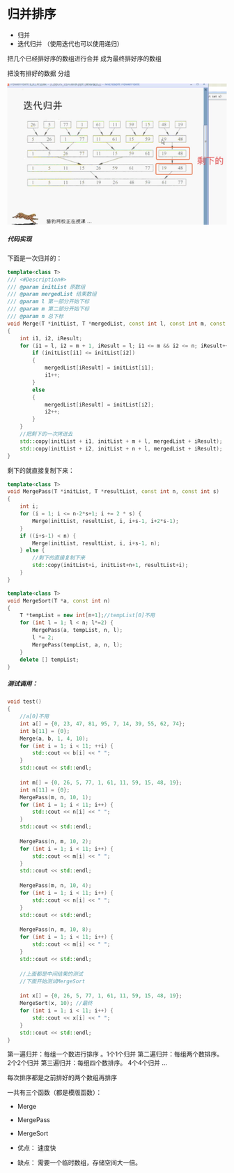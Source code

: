 # 归并排序

- 归并
- 迭代归并 （使用迭代也可以使用递归）

把几个已经排好序的数组进行合并 成为最终排好序的数组

把没有排好的数据 分组 

![2C60A730-BBC0-4ECE-892C-02C5B4496BAB](assets/2C60A730-BBC0-4ECE-892C-02C5B4496BAB.png)



##### 代码实现

下面是一次归并的：

```c++
template<class T>
/// <#Description#>
/// @param initList 原数组
/// @param mergedList 结果数组
/// @param l 第一部分开始下标
/// @param m 第二部分开始下标
/// @param n 总下标
void Merge(T *initList, T *mergedList, const int l, const int m, const int n)
{
    int i1, i2, iResult;
    for (i1 = l, i2 = m + 1, iResult = l; i1 <= m && i2 <= n; iResult++) {
        if (initList[i1] <= initList[i2])
        {
            mergedList[iResult] = initList[i1];
            i1++;
        }
        else
        {
            mergedList[iResult] = initList[i2];
            i2++;
        }
    }
    //把剩下的一次拷进去
    std::copy(initList + i1, initList + m + l, mergedList + iResult);
    std::copy(initList + i2, initList + n + l, mergedList + iResult);
}
```

剩下的就直接复制下来：

```c++
template<class T>
void MergePass(T *initList, T *resultList, const int n, const int s)
{
    int i;
    for (i = 1; i <= n-2*s+1; i += 2 * s) {
        Merge(initList, resultList, i, i+s-1, i+2*s-1);
    }
    if ((i+s-1) < n) {
        Merge(initList, resultList, i, i+s-1, n);
    } else {
        //剩下的直接复制下来
        std::copy(initList+i, initList+n+1, resultList+i);
    }
}
```

```c++
template<class T>
void MergeSort(T *a, const int n)
{
    T *tempList = new int[n+1];//tempList[0]不用
    for (int l = 1; l < n; l*=2) {
        MergePass(a, tempList, n, l);
        l *= 2;
        MergePass(tempList, a, n, l);
    }
    delete [] tempList;
}
```

##### 测试调用：

```c++
void test()
{
    //a[0]不用
    int a[] = {0, 23, 47, 81, 95, 7, 14, 39, 55, 62, 74};
    int b[11] = {0};
    Merge(a, b, 1, 4, 10);
    for (int i = 1; i < 11; ++i) {
        std::cout << b[i] << " ";
    }
    std::cout << std::endl;
    
    int m[] = {0, 26, 5, 77, 1, 61, 11, 59, 15, 48, 19};
    int n[11] = {0};
    MergePass(m, n, 10, 1);
    for (int i = 1; i < 11; i++) {
        std::cout << n[i] << " ";
    }
    std::cout << std::endl;
    
    MergePass(n, m, 10, 2);
    for (int i = 1; i < 11; i++) {
        std::cout << m[i] << " ";
    }
    std::cout << std::endl;
    
    MergePass(m, n, 10, 4);
    for (int i = 1; i < 11; i++) {
        std::cout << n[i] << " ";
    }
    std::cout << std::endl;
    
    MergePass(n, m, 10, 8);
    for (int i = 1; i < 11; i++) {
        std::cout << m[i] << " ";
    }
    std::cout << std::endl;
    
    //上面都是中间结果的测试
    //下面开始测试MergeSort
    
    int x[] = {0, 26, 5, 77, 1, 61, 11, 59, 15, 48, 19};
    MergeSort(x, 10); //最终
    for (int i = 1; i < 11; i++) {
        std::cout << x[i] << " ";
    }
    std::cout << std::endl;
}
```



第一遍归并：每组一个数进行排序 。1个1个归并
第二遍归并：每组两个数排序。      2个2个归并
第三遍归并：每组四个数排序。        4个4个归并
...


每次排序都是之前排好的两个数组再排序



一共有三个函数（都是模版函数）：
- Merge 
- MergePass
- MergeSort

- 优点：
  速度快
- 缺点：
  需要一个临时数组，存储空间大一倍。